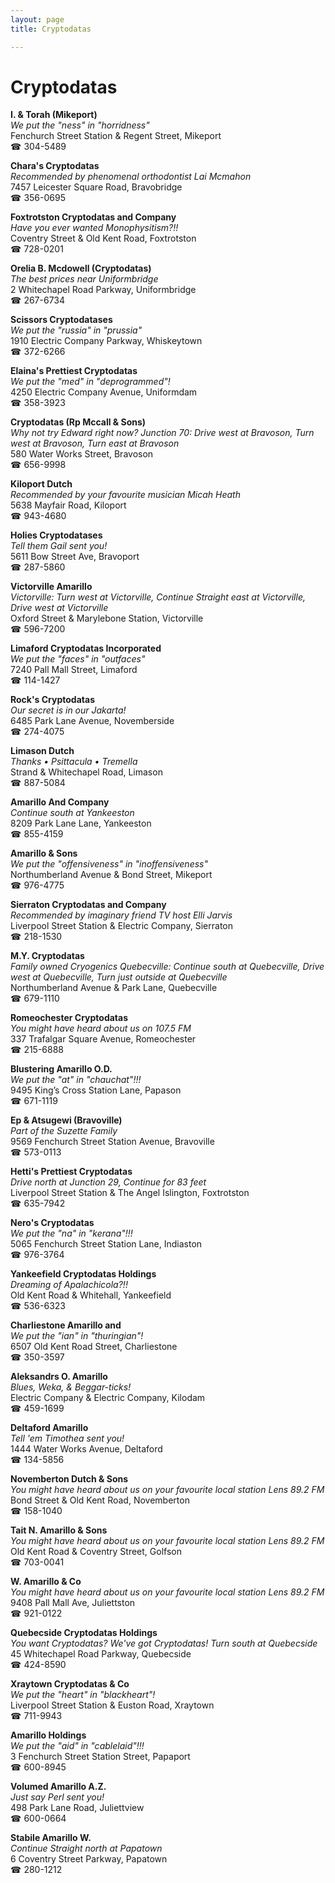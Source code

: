 ```yaml
---
layout: page 
title: Cryptodatas

---
```



# Cryptodatas


 **I. & Torah (Mikeport)**  
_We put the "ness" in "horridness"_  
Fenchurch Street Station & Regent Street, Mikeport  
☎ 304-5489

**Chara's Cryptodatas**  
_Recommended by phenomenal orthodontist Lai Mcmahon_  
7457 Leicester Square Road, Bravobridge  
☎ 356-0695

**Foxtrotston Cryptodatas and Company**  
_Have you ever wanted Monophysitism?!!_  
Coventry Street & Old Kent Road, Foxtrotston  
☎ 728-0201

**Orelia B. Mcdowell (Cryptodatas)**  
_The best prices near Uniformbridge_  
2 Whitechapel Road Parkway, Uniformbridge  
☎ 267-6734

**Scissors Cryptodatases**  
_We put the "russia" in "prussia"_  
1910 Electric Company Parkway, Whiskeytown  
☎ 372-6266

**Elaina's Prettiest Cryptodatas**  
_We put the "med" in "deprogrammed"!_  
4250 Electric Company Avenue, Uniformdam  
☎ 358-3923

**Cryptodatas (Rp Mccall & Sons)**  
_Why not try Edward right now? 
Junction 70: Drive west at Bravoson, Turn west at Bravoson, Turn east at Bravoson_  
580 Water Works Street, Bravoson  
☎ 656-9998

**Kiloport Dutch**  
_Recommended by your favourite musician Micah Heath_  
5638 Mayfair Road, Kiloport  
☎ 943-4680

**Holies Cryptodatases**  
_Tell them Gail sent you!_  
5611 Bow Street Ave, Bravoport  
☎ 287-5860

**Victorville Amarillo**  
_Victorville: Turn west at Victorville, Continue Straight east at Victorville, Drive west at Victorville_  
Oxford Street & Marylebone Station, Victorville  
☎ 596-7200

**Limaford Cryptodatas Incorporated**  
_We put the "faces" in "outfaces"_  
7240 Pall Mall Street, Limaford  
☎ 114-1427

**Rock's Cryptodatas**  
_Our secret is in our Jakarta!_  
6485 Park Lane Avenue, Novemberside  
☎ 274-4075

**Limason Dutch**  
_Thanks • Psittacula • Tremella_  
Strand & Whitechapel Road, Limason  
☎ 887-5084

**Amarillo And Company**  
_Continue south at Yankeeston_  
8209 Park Lane Lane, Yankeeston  
☎ 855-4159

**Amarillo & Sons**  
_We put the "offensiveness" in "inoffensiveness"_  
Northumberland Avenue & Bond Street, Mikeport  
☎ 976-4775

**Sierraton Cryptodatas and Company**  
_Recommended by imaginary friend TV host Elli Jarvis_  
Liverpool Street Station & Electric Company, Sierraton  
☎ 218-1530

**M.Y. Cryptodatas**  
_Family owned Cryogenics 
Quebecville: Continue south at Quebecville, Drive west at Quebecville, Turn just outside at Quebecville_  
Northumberland Avenue & Park Lane, Quebecville  
☎ 679-1110

**Romeochester Cryptodatas**  
_You might have heard about us on 107.5 FM_  
337 Trafalgar Square Avenue, Romeochester  
☎ 215-6888

**Blustering Amarillo O.D.**  
_We put the "at" in "chauchat"!!!_  
9495 King’s Cross Station Lane, Papason  
☎ 671-1119

**Ep & Atsugewi (Bravoville)**  
_Part of the Suzette Family_  
9569 Fenchurch Street Station Avenue, Bravoville  
☎ 573-0113

**Hetti's Prettiest Cryptodatas**  
_Drive north at Junction 29, Continue for 83 feet_  
Liverpool Street Station & The Angel Islington, Foxtrotston  
☎ 635-7942

**Nero's Cryptodatas**  
_We put the "na" in "kerana"!!!_  
5065 Fenchurch Street Station Lane, Indiaston  
☎ 976-3764

**Yankeefield Cryptodatas Holdings**  
_Dreaming of Apalachicola?!!_  
Old Kent Road & Whitehall, Yankeefield  
☎ 536-6323

**Charliestone Amarillo and**  
_We put the "ian" in "thuringian"!_  
6507 Old Kent Road Street, Charliestone  
☎ 350-3597

**Aleksandrs O. Amarillo**  
_Blues, Weka, & Beggar-ticks!_  
Electric Company & Electric Company, Kilodam  
☎ 459-1699

**Deltaford Amarillo**  
_Tell 'em Timothea sent you!_  
1444 Water Works Avenue, Deltaford  
☎ 134-5856

**Novemberton Dutch & Sons**  
_You might have heard about us on your favourite local station Lens 89.2 FM_  
Bond Street & Old Kent Road, Novemberton  
☎ 158-1040

**Tait N. Amarillo & Sons**  
_You might have heard about us on your favourite local station Lens 89.2 FM_  
Old Kent Road & Coventry Street, Golfson  
☎ 703-0041

**W. Amarillo & Co**  
_You might have heard about us on your favourite local station Lens 89.2 FM_  
9408 Pall Mall Ave, Juliettston  
☎ 921-0122

**Quebecside Cryptodatas Holdings**  
_You want Cryptodatas? We've got Cryptodatas! 
Turn south at Quebecside_  
45 Whitechapel Road Parkway, Quebecside  
☎ 424-8590

**Xraytown Cryptodatas & Co**  
_We put the "heart" in "blackheart"!_  
Liverpool Street Station & Euston Road, Xraytown  
☎ 711-9943

**Amarillo Holdings**  
_We put the "aid" in "cablelaid"!!!_  
3 Fenchurch Street Station Street, Papaport  
☎ 600-8945

**Volumed Amarillo A.Z.**  
_Just say Perl sent you!_  
498 Park Lane Road, Juliettview  
☎ 600-0664

**Stabile Amarillo W.**  
_Continue Straight north at Papatown_  
6 Coventry Street Parkway, Papatown  
☎ 280-1212

